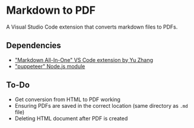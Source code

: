 # Markdown to PDF

A Visual Studio Code extension that converts markdown files to PDFs.

## Dependencies

- ["Markdown All-In-One" VS Code extension by Yu Zhang](https://marketplace.visualstudio.com/items?itemName=yzhang.markdown-all-in-one)
- ["puppeteer" Node.js module](https://www.npmjs.com/package/puppeteer)

## To-Do
- Get conversion from HTML to PDF working
- Ensuring PDFs are saved in the correct location (same directory as `.md` file)
- Deleting HTML document after PDF is created